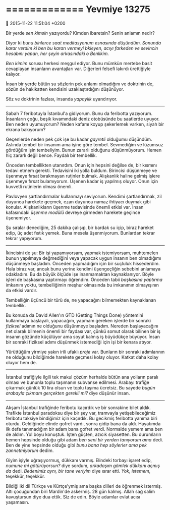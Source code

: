 =============
Yevmiye 13275 
=============

:date: 2015-11-22 11:51:04 +0200

Bir yerde *sen kimsin* yazıyordu? Kimden ibaretsin? Senin anlamın nedir?

Diyor ki *bunu binlerce saat meditasyonum esnasında düşündüm. Sonunda karar
verdim ki ben bu kararı vermeyi bkleyen, acıyı farkeden ve sevincin hesabını
yapan, her şeyin arkasındaki o *Benlik*im.*

*Ben kimim* sorusu herkesi meşgul ediyor. Bunu mümkün mertebe basit cevaplayan
insanların avantajları var. Diğerleri felsefi lakırdı ürettiğiyle
kalıyor. 

İnsan bir yerde bütün su sözlerin pek anlamı olmadığını ve doktrinin de, sözün
de hakikatten kendisini uzaklaştırdığını düşünüyor.

Söz ve doktrinin fazlası, insanda *yapaylık* uyandırıyor.

-------

Sabah 7 feribotuyla İstanbul'a gidiyorum. Bunu da feribotta
yazıyorum. İnsanların çoğu, beşik kıvamındaki deniz otobüsünde bu saatlerde
uyuyor. Ben neden uyumuyorum? Neden kafamı koyup şekerlemek varken, siyah bir
ekrana bakıyorum? 

Geçenlerde neden pek çok işe bu kadar *gayretli* olduğumu düşündüm. Aslında
tembel bir insanım ama işine göre tembel. Sevmediğim ve lüzumsuz gördüğüm işin
tembeliyim. Bunun zararlı olduğunu düşünmüyorum. Hemen hiç zararlı değil
bence. Faydalı bir tembellik. 

Önceden tembellikten utanırdım. Onun için hepsini değilse de, bir kısmını tedavi
etmem gerekti. Tedavisini iki yolla buldum. Birincisi düşünmeye ve üşenmeye
fırsat bırakmayan rutinler bulmak. Alışkanlık haline gelmiş işlere üşenmeye
fırsat bulamıyorum. Üşenen kadar iş yapılmış oluyor. Onun için kuvvetli
rutinlerin olması önemli. 

Pavlovyen şartlandırmalar kullanmayı seviyorum. Kendimi şartlandırmak, zil
duyunca harekete geçmek, ezan duyunca namaz ihtiyacı duymak gibi
konular. Alışkanlıkların üşenme tedavisinde önemli etkisi var. İnsan kafasındaki
*üşenme modülü* devreye girmeden harekete geçince üşenemiyor.

Şu sıralar denediğim, 25 dakika çalışıp, bir bardak su içip, biraz hareket edip,
üç adet fıstık yemek. Buna mesela üşenmiyorum. Bunlardan tekrar tekrar
yapıyorum.

------

İkincisini de şu: Bir işi yapamıyorsam, yapmak istemiyorsam, muhtemelen bunun
yapılmaya değmediğini veya yapacak uygun insanın ben olmadığımı düşünmeye
başladım. Önceden yapmadığım için bir suçluluk hissederdim. Hala biraz var,
ancak bunu yerine kendimi üşengeçliğin sebebini anlamaya odakladım. Bu da büyük
ölçüde işe inanmamaktan kaynaklanıyor. Böyle işleri de başkasına yaptırmayı
öğrendim. Önceden tabii *başkasına yaptırma* imkanım yoktu, tembelliğimin meşhur
olmasında bu imkanımın olmayışının da etkisi vardır.

Tembelliğin üçüncü bir türü de, ne yapacağını bilmemekten kaynaklanan tembellik. 

Bu konuda da David Allen'ın GTD (Getting Things Done) yöntemini kullanmaya
başlayalı, yapacağım, yapmam gereken işlerde bir sonraki *fiziksel* adımın ne
olduğunu düşünmeye başladım. Nereden başlayacağını net olarak bilmenin önemli
bir faydası var, çünkü somut olarak bilinen bir iş insanın gözünde küçülüyor ama
soyut kalmış iş büyüdükçe büyüyor. İnsan bir sonraki fiziksel adımı düşünmek
istemediği için işi bir kenara atıyor.

Yürüttüğüm yirmiye yakın irili ufaklı *proje* var. Bunların bir sonraki
adımlarının ne olduğunu bildiğimde harekete geçmesi kolay oluyor. Katkat daha
kolay oluyor hem de.

-------

İstanbul trafiğiyle ilgili tek makul çözüm herhalde bütün ana yolların paralı
olması ve bununla toplu taşımanın subvanse edilmesi. Arabayı trafiğe çıkarmak
günlük 10 lira olsun ve toplu taşıma ücretsiz. Bu sayede *bugün arabayla çıkmam
gerçekten gerekli mi?* diye düşünür insan.

-----

Akşam İstanbul trafiğinde feribotu kaçırdık ve bir sonrakine bilet
aldık. Trafikte İstanbul paradoksu diye bir şey var, tramvayla yetişebileceğimiz
feribotu taksiye bindiğimiz için kaçırdık. Bu gecikmiş feribotta yanıma biri
oturdu. Geldiğinde elinde gofret vardı, sonra gidip bana da aldı. Hayatımda ilk
defa tanımadığım bir adam bana gofret verdi. Normalde yemem ama ben de
aldım. Yol boyu konuştuk. İşten güçten, azıcık siyasetten. Bu durumların hemen
hepsinde olduğu gibi adam *ben seni bir yerden tanıyorum ama* dedi. Ben de yine
hepsinde olduğu gibi *bunu bana hep söylerler ama pek zannetmiyorum* dedim.

Giyim işiyle uğraşıyormuş, dükkanı varmış. Elindeki torbayı işaret edip, *numune
mi götürüyorsun?* diye sordum, *arkadaşım gömlek dükkanı açmış da*
dedi. *Bedenimiz aynı, bir tane veriyim* diye ısrar etti. *Yok, istemem,*
teşekkür, teşekkür.

Bildiği iki dil Türkçe ve Kürtçe'ymiş ama başka dilleri de öğrenmek
istermiş. Altı çocuğundan biri Mardin'de askermiş. 28 gün kalmış. Allah sağ
salim kavuştursun diye dua ettik. Siz de edin. Böyle adamlar evlat acısı
yaşamasın.
